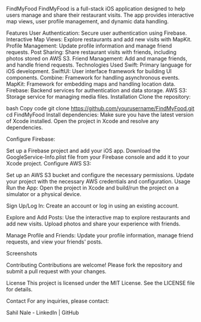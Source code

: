 FindMyFood
FindMyFood is a full-stack iOS application designed to help users manage and share their restaurant visits. The app provides interactive map views, user profile management, and dynamic data handling.

Features
User Authentication: Secure user authentication using Firebase.
Interactive Map Views: Explore restaurants and add new visits with MapKit.
Profile Management: Update profile information and manage friend requests.
Post Sharing: Share restaurant visits with friends, including photos stored on AWS S3.
Friend Management: Add and manage friends, and handle friend requests.
Technologies Used
Swift: Primary language for iOS development.
SwiftUI: User interface framework for building UI components.
Combine: Framework for handling asynchronous events.
MapKit: Framework for embedding maps and handling location data.
Firebase: Backend services for authentication and data storage.
AWS S3: Storage service for managing media files.
Installation
Clone the repository:

bash
Copy code
git clone https://github.com/yourusername/FindMyFood.git
cd FindMyFood
Install dependencies:
Make sure you have the latest version of Xcode installed. Open the project in Xcode and resolve any dependencies.

Configure Firebase:

Set up a Firebase project and add your iOS app.
Download the GoogleService-Info.plist file from your Firebase console and add it to your Xcode project.
Configure AWS S3:

Set up an AWS S3 bucket and configure the necessary permissions.
Update your project with the necessary AWS credentials and configuration.
Usage
Run the App:
Open the project in Xcode and build/run the project on a simulator or a physical device.

Sign Up/Log In:
Create an account or log in using an existing account.

Explore and Add Posts:
Use the interactive map to explore restaurants and add new visits. Upload photos and share your experience with friends.

Manage Profile and Friends:
Update your profile information, manage friend requests, and view your friends' posts.

Screenshots



Contributing
Contributions are welcome! Please fork the repository and submit a pull request with your changes.

License
This project is licensed under the MIT License. See the LICENSE file for details.

Contact
For any inquiries, please contact:

Sahil Nale - LinkedIn | GitHub
